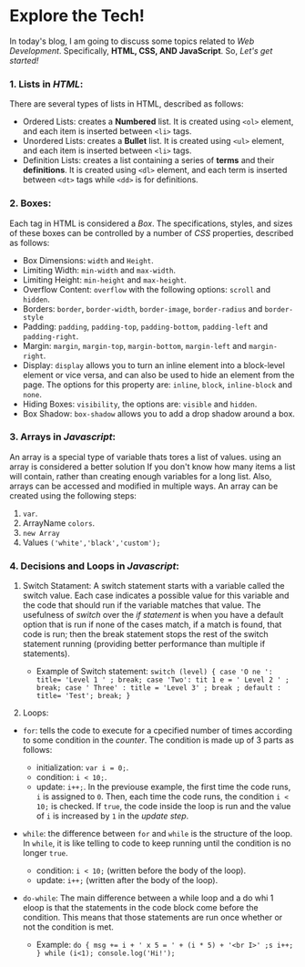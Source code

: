 # Explore the Tech!
In today's blog, I am going to discuss some topics related to _Web Development_. Specifically, **HTML, CSS, AND JavaScript**. So, _Let's get started!_


### 1. Lists in _HTML_:
There are several types of lists in HTML, described as follows:
* Ordered Lists: creates a **Numbered** list. It is created using `<ol>` element, and each item is inserted between `<li>` tags.
* Unordered Lists: creates a **Bullet** list. It is created using `<ul>` element, and each item is inserted between `<li>` tags.
* Definition Lists: creates a list containing a series of **terms** and their **definitions**. It is created using `<dl>` element, and each term is inserted between `<dt>` tags while `<dd>` is for definitions. 


### 2. Boxes:
Each tag in HTML is considered a _Box_. The specifications, styles, and sizes of these boxes can be controlled by a number of _CSS_ properties, described as follows:
* Box Dimensions: `width` and `Height`.
* Limiting Width: `min-width` and `max-width`.
* Limiting Height: `min-height` and `max-height`.
* Overflow Content: `overflow` with the following options: `scroll` and `hidden`.
* Borders: `border`, `border-width`, `border-image`, `border-radius` and `border-style`
* Padding: `padding`, `padding-top`, `padding-bottom`, `padding-left` and `padding-right`.
* Margin: `margin`, `margin-top`, `margin-bottom`, `margin-left` and `margin-right`.
* Display: `display` allows you to turn an inline element into a block-level element or vice versa, and can also be used to hide an element from the page. The options for this property are: `inline`, `block`, `inline-block` and `none`.
* Hiding Boxes: `visibility`, the options are: `visible` and `hidden`.
* Box Shadow: `box-shadow` allows you to add a drop shadow around a box. 


### 3. Arrays in _Javascript_:
An array is a special type of variable thats tores a list of values. using an array is considered a better solution If you don't know how many items a list will contain, rather
than creating enough variables for a long list. Also, arrays can be accessed and modified in multiple ways.
An array can be created using the following steps:
1. `var`.
2. ArrayName `colors`.
3. `new Array`
4. Values `('white','black','custom');`

### 4. Decisions and Loops in _Javascript_:
1. Switch Statament:
A switch statement starts with a variable called the switch value. Each case indicates a possible value for this variable and the code that should run if the variable matches that value. The usefulness of _switch_ over the _if statement_ is when you have a default option that is run if none of the cases match, if a match is found, that code is run; then the break statement stops the rest of the switch statement running (providing better performance than multiple if statements).
    - Example of Switch statement:
`switch (level) {
case 'O ne ':
title= 'Level 1 ' ;
break;
case 'Two':
tit 1 e = ' Level 2 ' ;
break;
case ' Three' :
title = 'Level 3' ;
break ;
default :
title= 'Test';
break;
}`

2. Loops:
 * `for`: tells the code to execute for a cpecified number of times according to some condition in the _counter_. The condition is made up of 3 parts as follows:
  
   + initialization: `var i = 0;`.
   + condition: `i < 10;`.
   + update: `i++;`.
  In the previouse example, the first time the code runs, `i` is assigned to `0`. Then, each time the code runs, the condition `i < 10;` is checked. If `true`, the code inside the loop is run and the value of `i` is increased by `1` in the _update step_.
  
 * `while`: the difference between `for` and `while` is the structure of the loop. In `while`, it is like telling to code to keep running until the condition is no longer `true`.
  
   + condition: `i < 10;` (written before the body of the loop).
   + update: `i++;` (written after the body of the loop).
   
 * `do-while`: The main difference between a while loop and a do whi 1 eloop is that the statements in the code block come before the condition. This means that those statements are run once whether or not the condition is met.
      - Example:
  `do {
    msg += i + ' x 5 = ' + (i * 5) + '<br I>' ;s
    i++;
    } while (i<1);
    console.log('Hi!');
    `
